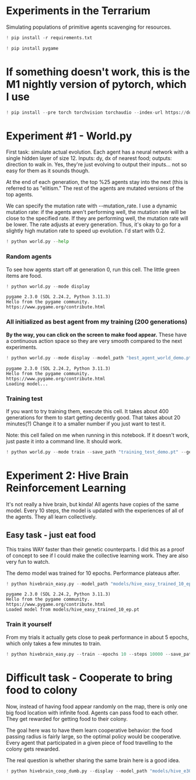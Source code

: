 # Experiments in the Terrarium
Simulating populations of primitive agents scavenging for resources.


```python
! pip install -r requirements.txt
```


```python
! pip install pygame
```

# If something doesn't work, this is the M1 nightly version of pytorch, which I use


```python
! pip install --pre torch torchvision torchaudio --index-url https://download.pytorch.org/whl/nightly/cpu
```

# Experiment #1 - World.py
First task: simulate actual evolution. Each agent has a neural network with a single hidden layer of size 12. Inputs: dy, dx of nearest food; outputs: direction to walk in. Yes, they're just evolving to output their inputs... not so easy for them as it sounds though.

At the end of each generation, the top %25 agents stay into the next (this is referred to as "elitism." The rest of the agents are mutated versions of the top agents.

We can specify the mutation rate with --mutation_rate. I use a dynamic mutation rate: if the agents aren't performing well, the mutation rate will be close to the specified rate. If they are performing well, the mutation rate will be lower. The rate adjusts at every generation. Thus, it's okay to go for a slightly high mutation rate to speed up evolution. I'd start with 0.2.


```python
! python world.py --help
```

### Random agents
To see how agents start off at generation 0, run this cell. The little green items are food.


```python
! python world.py --mode display
```

    pygame 2.3.0 (SDL 2.24.2, Python 3.11.3)
    Hello from the pygame community. https://www.pygame.org/contribute.html


### All initialized as best agent from my training (200 generations)
**By the way, you can click on the screen to make food appear.**
These have a continuous action space so they are very smooth compared to the next experiments.


```python
! python world.py --mode display --model_path "best_agent_world_demo.pt" --num_foods 30
```

    pygame 2.3.0 (SDL 2.24.2, Python 3.11.3)
    Hello from the pygame community. https://www.pygame.org/contribute.html
    Loading model...


### Training test
If you want to try training them, execute this cell. It takes about 400 generations for them to start getting decently good. That takes about 20 minutes(?) Change it to a smaller number if you just want to test it.

Note: this cell failed on me when running in this notebook. If it doesn't work, just paste it into a command line. It should work.


```python
! python world.py --mode train --save_path "training_test_demo.pt" --generations 400 --mutation_rate 0.2
```

# Experiment 2: Hive Brain Reinforcement Learning
It's not really a hive brain, but kinda! All agents have copies of the same model. Every 10 steps, the model is updated with the experiences of all of the agents. They all learn collectively.

## Easy task - just eat food
This trains WAY faster than their genetic counterparts. I did this as a proof of concept to see if I could make the collective learning work. They are also very fun to watch.

The demo model was trained for 10 epochs. Performance plateaus after.


```python
! python hivebrain_easy.py --model_path "models/hive_easy_trained_10_ep.pt" --display --num_foods 100
```

    pygame 2.3.0 (SDL 2.24.2, Python 3.11.3)
    Hello from the pygame community. https://www.pygame.org/contribute.html
    Loaded model from models/hive_easy_trained_10_ep.pt


### Train it yourself
From my trials it actually gets close to peak performance in about 5 epochs, which only takes a few minutes to train.


```python
! python hivebrain_easy.py --train --epochs 10 --steps 10000 --save_path "hive_easy_test_demo.pt"
```

# Difficult task - Cooperate to bring food to colony
Now, instead of having food appear randomly on the map, there is only one big food location with infinite food. Agents can pass food to each other. They get rewarded for getting food to their colony.

The goal here was to have them learn cooperative behavior: the food passing radius is fairly large, so the optimal policy would be cooperative. Every agent that participated in a given piece of food travelling to the colony gets rewarded.

The real question is whether sharing the same brain here is a good idea.


```python
! python hivebrain_coop_dumb.py --display --model_path "models/hive_e30_s6.pt"
```
